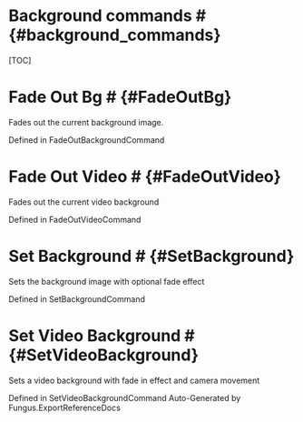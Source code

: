 # Background commands # {#background_commands}

[TOC]
# Fade Out Bg # {#FadeOutBg}
Fades out the current background image.

Defined in FadeOutBackgroundCommand
# Fade Out Video # {#FadeOutVideo}
Fades out the current video background

Defined in FadeOutVideoCommand
# Set Background # {#SetBackground}
Sets the background image with optional fade effect

Defined in SetBackgroundCommand
# Set Video Background # {#SetVideoBackground}
Sets a video background with fade in effect and camera movement

Defined in SetVideoBackgroundCommand
Auto-Generated by Fungus.ExportReferenceDocs